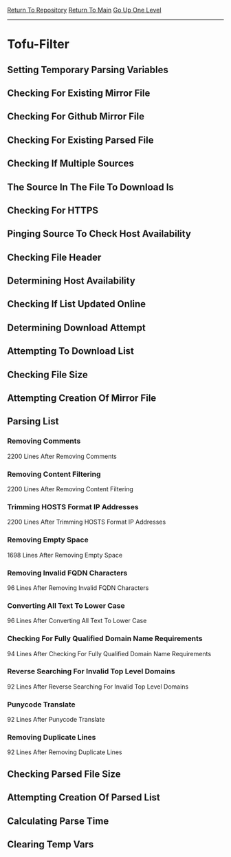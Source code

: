 [Return To Repository](https://github.com/DigitalWarrior/piholeparser/)
[Return To Main](https://github.com/DigitalWarrior/piholeparser/blob/master/RecentRunLogs/Mainlog.md)
[Go Up One Level](https://github.com/DigitalWarrior/piholeparser/blob/master/RecentRunLogs/TopLevelScripts/30-Processing-External-Blacklists.md)
____________________________________
# Tofu-Filter
## Setting Temporary Parsing Variables
## Checking For Existing Mirror File
## Checking For Github Mirror File
## Checking For Existing Parsed File
## Checking If Multiple Sources
## The Source In The File To Download Is
## Checking For HTTPS
## Pinging Source To Check Host Availability
## Checking File Header
## Determining Host Availability
## Checking If List Updated Online
## Determining Download Attempt
## Attempting To Download List
## Checking File Size
## Attempting Creation Of Mirror File
## Parsing List
### Removing Comments
2200 Lines After Removing Comments
### Removing Content Filtering
2200 Lines After Removing Content Filtering
### Trimming HOSTS Format IP Addresses
2200 Lines After Trimming HOSTS Format IP Addresses
### Removing Empty Space
1698 Lines After Removing Empty Space
### Removing Invalid FQDN Characters
96 Lines After Removing Invalid FQDN Characters
### Converting All Text To Lower Case
96 Lines After Converting All Text To Lower Case
### Checking For Fully Qualified Domain Name Requirements
94 Lines After Checking For Fully Qualified Domain Name Requirements
### Reverse Searching For Invalid Top Level Domains
92 Lines After Reverse Searching For Invalid Top Level Domains
### Punycode Translate
92 Lines After Punycode Translate
### Removing Duplicate Lines
92 Lines After Removing Duplicate Lines
## Checking Parsed File Size
## Attempting Creation Of Parsed List
## Calculating Parse Time
## Clearing Temp Vars
